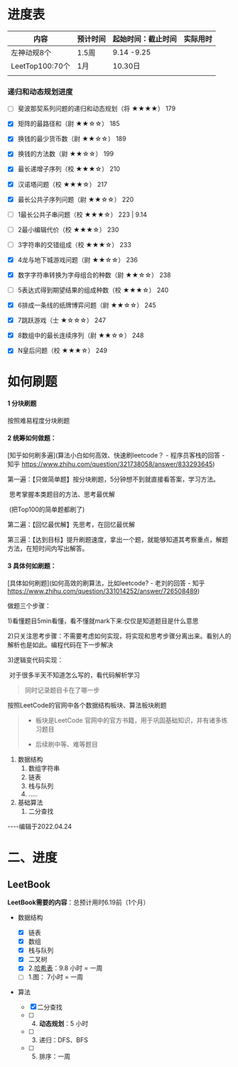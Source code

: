 

# 进度表



| 内容            | 预计时间 | 起始时间：截止时间 | 实际用时 |
| --------------- | -------- | ------------------ | -------- |
| 左神动规8个     | 1.5周    | 9.14 -9.25         |          |
| LeetTop100:70个 | 1月      | 10.30日            |          |
|                 |          |                    |          |



### 递归和动态规划进度

- [ ] 斐波那契系列问题的递归和动态规划（将 ★★★★） 179
- [x] 矩阵的最路径和（尉 ★★☆☆） 185
- [x] 换钱的最少货币数（尉 ★★☆☆） 189
- [x] 换钱的方法数（尉 ★★☆☆） 199
- [x] 最长递增子序列（校 ★★★☆） 210
- [x] 汉诺塔问题（校 ★★★☆） 217
- [x] 最长公共子序列问题（尉 ★★☆☆） 220
- [ ] 1最长公共子串问题（校 ★★★☆） 223  | 9.14
- [ ] 2最小编辑代价（校 ★★★☆） 230
- [ ] 3字符串的交错组成（校 ★★★☆） 233
- [x] 4龙与地下城游戏问题（尉 ★★☆☆） 236

- [x] 数字字符串转换为字母组合的种数（尉 ★★☆☆） 238

- [ ] 5表达式得到期望结果的组成种数（校 ★★★☆） 240

- [x] 6排成一条线的纸牌博弈问题（尉 ★★☆☆） 245

- [x] 7跳跃游戏（士 ★☆☆☆） 247

- [x] 8数组中的最长连续序列（尉 ★★☆☆） 248

- [x] N皇后问题（校 ★★★☆） 249



# 如何刷题





#### 1 分块刷题

按照难易程度分块刷题

#### 2 统筹如何做题：

[知乎如何刷多遍](算法小白如何高效、快速刷leetcode？ - 程序员客栈的回答 - 知乎 https://www.zhihu.com/question/321738058/answer/833293645)

第一遍：【只做简单题】按分块刷题，5分钟想不到就直接看答案，学习方法。 

​		思考掌握本类题目的方法、思考最优解

​		(把Top100的简单题都刷了)

第二遍：【回忆最优解】先思考，在回忆最优解

第三遍：【达到目标】提升刷题速度，拿出一个题，就能够知道其考察重点，解题方法，在短时间内写出解答。



#### 3 具体何如刷题：

[具体如何刷题](如何高效的刷算法，比如leetcode? - 老刘的回答 - 知乎 https://www.zhihu.com/question/331014252/answer/726508489)

做题三个步骤：

1)看懂题目5min看懂，看不懂就mark下来:仅仅是知道题目是什么意思

2)只关注思考步骤：不需要考虑如何实现，将实现和思考步骤分离出来。看别人的解析也是如此。编程代码在下一步解决

3)逻辑变代码实现：

​	对于很多半天不知道怎么写的，看代码解析学习

> 同时记录题目卡在了哪一步



























按照LeetCode的官网中各个数据结构板块、算法板块刷题

> - 板块是LeetCode 官网中的官方书籍，用于巩固基础知识，并有诸多练习题目
>
> - 后续刷中等、难等题目

1. 数据结构
   1. 数组字符串
   2. 链表
   3. 栈与队列
   4. .....
2. 基础算法
   1. 二分查找





----编辑于2022.04.24

# 二、进度

## LeetBook

**LeetBook需要的内容**：总预计用时6.19前（1个月）

- 数据结构 

   - [x] 链表
   - [x] 数组
   - [x] 栈与队列
   - [x] 二叉树
   - [x] 2.[哈希表](https://leetcode.cn/leetbook/read/hash-table/x6sast/)：9.8 小时 = 一周 
   - [ ] 1.图： 7小时 = 一周

- 算法
   - [x] 二分查找
   - [ ] 4. **动态规划**：5 小时
   - [ ] 3. 递归：DFS、BFS
   - [ ] 5. 排序：一周



